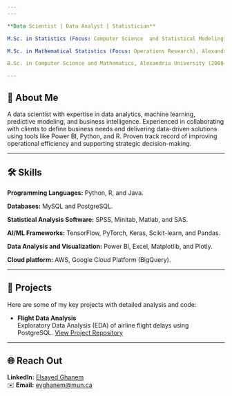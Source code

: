 ```yaml
---
---

**Data Scientist | Data Analyst | Statistician**

M.Sc. in Statistics (Focus: Computer Science  and Statistical Modeling), Memorial University (2021-2023)

M.Sc. in Mathematical Statistics (Focus: Operations Research), Alexandria University (2015-2018)

B.Sc. in Computer Science and Mathematics, Alexandria University (2008–2012)

---
```


## 🔭 About Me  

A data scientist with expertise in data analytics, machine learning, predictive modeling, and business intelligence.
Experienced in collaborating with clients to define business needs and delivering data-driven solutions using tools like Power BI, Python, and R. Proven track record of improving operational efficiency and supporting strategic decision-making.

---

## 🛠️ Skills  

**Programming Languages:** Python, R, and Java. 

**Databases:** MySQL and PostgreSQL. 

**Statistical Analysis Software:** SPSS, Minitab, Matlab, and SAS. 

**AI/ML Frameworks:** TensorFlow, PyTorch, Keras, Scikit-learn, and Pandas. 

**Data Analysis and Visualization:** Power BI, Excel, Matplotlib, and Plotly. 

**Cloud platform:**  AWS, Google Cloud Platform (BigQuery).

---
## 🚀 Projects

Here are some of my key projects with detailed analysis and code:

- **Flight Data Analysis**  
  Exploratory Data Analysis (EDA) of airline flight delays using PostgreSQL.
  [View Project Repository](https://github.com/ElsayedGhanem/Flight-data-analysis) 
---

## 🌐 Reach Out 

**LinkedIn:** [Elsayed Ghanem](https://www.linkedin.com/in/elsayed-ghanem-0608aa192/)  
✉️ **Email:** eyghanem@mun.ca 


